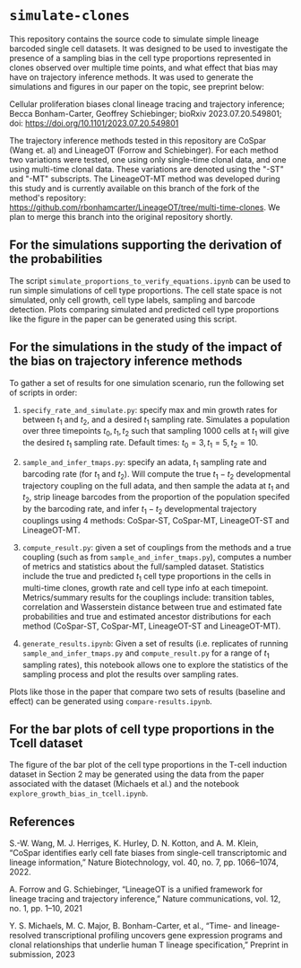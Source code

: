 # `simulate-clones`

This repository contains the source code to simulate simple lineage barcoded single cell datasets. It was designed to be used to investigate the presence of a sampling bias in the cell type proportions represented in clones observed over multiple time points, and what effect that bias may have on trajectory inference methods. It was used to generate the simulations and figures in our paper on the topic, see preprint below:

Cellular proliferation biases clonal lineage tracing and trajectory inference; Becca Bonham-Carter, Geoffrey Schiebinger; bioRxiv 2023.07.20.549801; doi: https://doi.org/10.1101/2023.07.20.549801

The trajectory inference methods tested in this repository are CoSpar (Wang et. al) and LineageOT (Forrow and Schiebinger). For each method two variations were tested, one using only single-time clonal data, and one using multi-time clonal data. These variations are denoted using the "-ST" and "-MT" subscripts. The LineageOT-MT method was developed during this study and is currently available on this branch of the fork of the method's repository: https://github.com/rbonhamcarter/LineageOT/tree/multi-time-clones. We plan to merge this branch into the original repository shortly.

## For the simulations supporting the derivation of the probabilities

The script `simulate_proportions_to_verify_equations.ipynb` can be used to run simple simulations of cell type proportions. The cell state space is not simulated, only cell growth, cell type labels, sampling and barcode detection. Plots comparing simulated and predicted cell type proportions like the figure in the paper can be generated using this script.

## For the simulations in the study of the impact of the bias on trajectory inference methods

To gather a set of results for one simulation scenario, run the following set of scripts in order:

1. `specify_rate_and_simulate.py`: specify max and min growth rates for between $t_1$ and $t_2$, and a desired $t_1$ sampling rate. Simulates a population over three timepoints $t_0, t_1, t_2$ such that sampling 1000 cells at $t_1$ will give the desired $t_1$ sampling rate. Default times: $t_0=3, t_1=5, t_2=10$.

2. `sample_and_infer_tmaps.py`: specify an adata, $t_1$ sampling rate and barcoding rate (for $t_1$ and $t_2$). Will compute the true $t_1-t_2$ developmental trajectory coupling on the full adata, and then sample the adata at $t_1$ and $t_2$, strip lineage barcodes from the proportion of the population specifed by the barcoding rate, and infer $t_1-t_2$ developmental trajectory couplings using 4 methods: CoSpar-ST, CoSpar-MT, LineageOT-ST and LineageOT-MT.

3. `compute_result.py`: given a set of couplings from the methods and a true coupling (such as from `sample_and_infer_tmaps.py`), computes a number of metrics and statistics about the full/sampled dataset. Statistics include the true and predicted $t_1$ cell type proportions in the cells in multi-time clones, growth rate and cell type info at each timepoint. Metrics/summary results for the couplings include: transition tables, correlation and Wasserstein distance between true and estimated fate probabilities and true and estimated ancestor distributions for each method (CoSpar-ST, CoSpar-MT, LineageOT-ST and LineageOT-MT).

4. `generate_results.ipynb`: Given a set of results (i.e. replicates of running `sample_and_infer_tmaps.py` and `compute_result.py` for a range of $t_1$ sampling rates), this notebook allows one to explore the statistics of the sampling process and plot the results over sampling rates.

Plots like those in the paper that compare two sets of results (baseline and effect) can be generated using `compare-results.ipynb`.

## For the bar plots of cell type proportions in the Tcell dataset

The figure of the bar plot of the cell type proportions in the T-cell induction dataset in Section 2 may be generated using the data from the paper associated with the dataset (Michaels et al.) and the notebook `explore_growth_bias_in_tcell.ipynb`. 

## References

S.-W. Wang, M. J. Herriges, K. Hurley, D. N. Kotton, and A. M. Klein, “CoSpar identifies early cell
fate biases from single-cell transcriptomic and lineage information,” Nature Biotechnology, vol. 40,
no. 7, pp. 1066–1074, 2022.

A. Forrow and G. Schiebinger, “LineageOT is a unified framework for lineage tracing and trajectory
inference,” Nature communications, vol. 12, no. 1, pp. 1–10, 2021

Y. S. Michaels, M. C. Major, B. Bonham-Carter, et al., “Time- and lineage-resolved transcriptional
profiling uncovers gene expression programs and clonal relationships that underlie human T lineage
specification,” Preprint in submission, 2023
